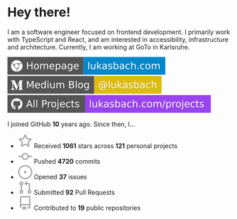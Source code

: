 # Hey there!

I am a software engineer focused on frontend development. I primarily work with TypeScript and React, and am interested in accessibility, infrastructure and architecture. Currently, I am working at GoTo in Karlsruhe.

[![Homepage](./icons/homepage.svg)](https://lukasbach.com)
[![Medium Blog](./icons/medium.svg)](https://medium.com/@lukasbach)
[![My Projects](./icons/projects.svg)](https://lukasbach.com/projects)

I joined GitHub **10** years ago. Since then, I...

- ![](./icons/star.svg) Received **1061** stars across **121** personal projects
- ![](./icons/commit.svg) Pushed **4720** commits
- ![](./icons/issues.svg) Opened **37** issues
- ![](./icons/pr.svg) Submitted **92** Pull Requests
- ![](./icons/repo.svg) Contributed to **19** public repositories
